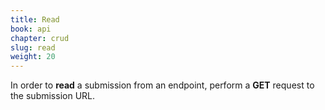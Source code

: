 ```yaml
---
title: Read
book: api
chapter: crud
slug: read
weight: 20
---
```

In order to **read** a submission from an endpoint, perform a **GET** request to the submission URL.

<script src="https://gist.github.com/rahatarmanahmed/8835a65f0d590cf1721b.js"></script>

